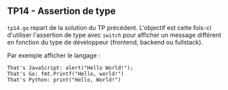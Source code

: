 ## TP14 - Assertion de type

`tp14.go` repart de la solution du TP précédent. L'objectif est cette fois-ci d'utiliser l'assertion de type avec `switch` pour afficher un message différent en fonction du type de développeur (frontend, backend ou fullstack).

Par exemple afficher le langage :

    That's JavaScript: alert("Hello World!");
    That's Go: fmt.Printf("Hello, world!")
    That's Python: print("Hello, World!")
